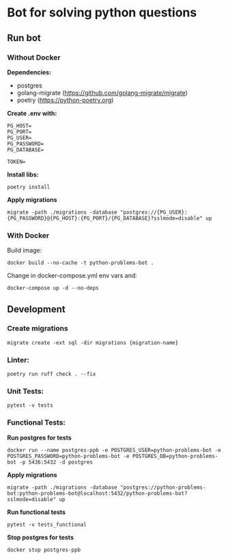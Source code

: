 # Bot for solving python questions

## Run bot

### Without Docker
**Dependencies:**

- postgres
- golang-migrate (https://github.com/golang-migrate/migrate)
- poetry (https://python-poetry.org)

**Create .env with:**
```
PG_HOST=
PG_PORT=
PG_USER=
PG_PASSWORD=
PG_DATABASE=

TOKEN=
```

**Install libs:**
```
poetry install
```

**Apply migrations**
```
migrate -path ./migrations -database "postgres://{PG_USER}:{PG_PASSWORD}@{PG_HOST}:{PG_PORT}/{PG_DATABASE}?sslmode=disable" up
```

### With Docker
Build image:
```
docker build --no-cache -t python-problems-bot .
```

Change in docker-compose.yml env vars and:
```
docker-compose up -d --no-deps
```



## Development

### Create migrations
```
migrate create -ext sql -dir migrations {migration-name} 
```


### Linter:
```
poetry run ruff check . --fix
```

### Unit Tests:
```
pytest -v tests
```

### Functional Tests:
**Run postgres for tests**
```
docker run --name postgres-ppb -e POSTGRES_USER=python-problems-bot -e POSTGRES_PASSWORD=python-problems-bot -e POSTGRES_DB=python-problems-bot -p 5436:5432 -d postgres
```
**Apply migrations**
```
migrate -path ./migrations -database "postgres://python-problems-bot:python-problems-bot@localhost:5432/python-problems-bot?sslmode=disable" up
```
**Run functional tests**
```
pytest -v tests_functional
```
**Stop postgres for tests**
```
docker stop postgres-ppb
```
